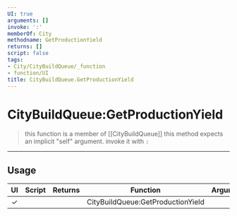 ```yaml
---
UI: true
arguments: []
invoke: ':'
memberOf: City
methodname: GetProductionYield
returns: []
script: false
tags:
- City/CityBuildQueue/_function
- function/UI
title: CityBuildQueue.GetProductionYield
---
```

# CityBuildQueue:GetProductionYield
> this function is a member of [[CityBuildQueue]]
> this method expects an implicit "self" argument. invoke it with `:`
-----
## Usage
|  UI | Script | Returns | Function | Arguments |
|:---:|:------:|-------:|:--------:|:---------|
|✓| ||CityBuildQueue:GetProductionYield||
